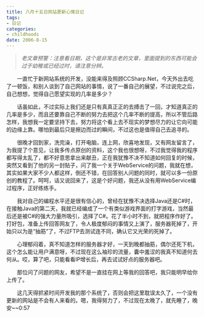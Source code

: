 ```yaml
---
title: 八月十五日网站更新心情日记
tags:
- 日记
categories:
- childhoods
date: 2006-8-15
---
```


> *老文章预警：注意看日期，这个是非常古老的文章，里面提到的东西可能会过于幼稚或已经过时，请注意分辨。*

　　一直忙于新网站系统的开发，没能来得及照顾CCSharp.Net，今天外出去吃了一顿饭，和别人谈到了自己网站的事情，说了一番自己的展望，不过说完之后，自己想想，觉得自己愿望实现的几率是多少？

　　话虽如此，不过实际上我们还是只有真真正正的去搏击了一回，才知道真正的几率是多少，而且还要靠自己不断的努力去把这个几率不断的提高，所以不管后路怎样，我想我一定要坚持下去，努力将这个看上去不现实的梦想尽力的让它向可能的边缘上靠。哪怕到最后只是擦边而过的瞬间，不过这也是值得自己去追寻的。

　　很晚才回到家，洗完澡，打开电脑，连上网，欣喜地发现，又有网友留言了，为我提了个意见，让我多传点原创的资料，这个我也很想呀，不过我觉得我的程序都写得太乱了，都不好意思拿出来献丑，正在我犹豫不决不知道如何回复的时候，突然又看到了他的另一封贴子，问了我一个关于WebService的问题，我就在想，其实如果大家不少人都这样，倒还不错，在回答别人问题的同时，就可以多一份原创的教程了。呵呵，话又说回来了，这是个好问题，我还从没有用WebService编过程序，正好练练手。

　　我对自己的编程水平还是很有信心的，曾经在犹豫不决选择Java还是C#时，在接触Java的第二天，我就已经编成了一个有类似游戏界面的打字游戏，当然最后还是被C#的强大力量所吸引，选择了C#。花了半小时不到，就把程序作好了。打好包，准备上传回答网友了，令人极度郁闷的事情又上演了，服务器死掉了，开始只以为是“抽筋”了，不过FTP去测试连不同，确认它又光荣的死掉了。

　　心理郁闷着，真不知道怎样的服务器才好，一天到晚都抽筋，偶尔还死下机，这个怎么能让用户满意呀，不过现在这么袖珍的流量，囊中羞涩的我真不知道何去何从。哎，算了吧，只能看看IP增长后，再去试试好点的服务器吧。

　　那位问了问题的网友，希望不是一直挂在网上等我的回答吧，我只能明早给你上传了。

　　这几天得抓紧时间开发我的那个系统了，否则会把这里耽误太久了，一个没有更新的网站是不会有人来看的。嗯，我得努力了，不过现在太晚了，就先睡了，晚安~~0:57

